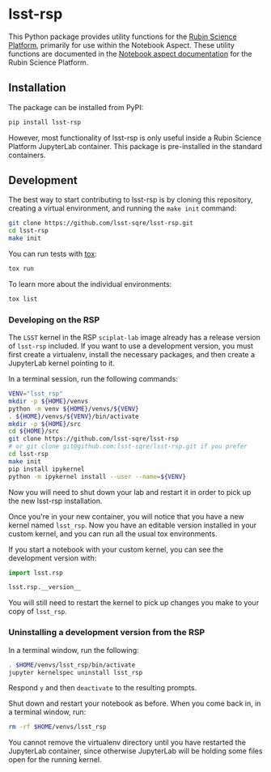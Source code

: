 # lsst-rsp

This Python package provides utility functions for the [Rubin Science Platform](https://rsp.lsst.io/), primarily for use within the Notebook Aspect.
These utility functions are documented in the [Notebook aspect documentation](https://rsp.lsst.io/guides/notebooks/index.html) for the Rubin Science Platform.

## Installation

The package can be installed from PyPI:

```sh
pip install lsst-rsp
```

However, most functionality of lsst-rsp is only useful inside a Rubin Science Platform JupyterLab container.
This package is pre-installed in the standard containers.

## Development

The best way to start contributing to lsst-rsp is by cloning this repository, creating a virtual environment, and running the `make init` command:

```sh
git clone https://github.com/lsst-sqre/lsst-rsp.git
cd lsst-rsp
make init
```

You can run tests with [tox](https://tox.wiki/en/latest/):

```sh
tox run
```

To learn more about the individual environments:

```sh
tox list
```

### Developing on the RSP

The `LSST` kernel in the RSP `sciplat-lab` image already has a release version of `lsst-rsp` included.
If you want to use a development version, you must first create a virtualenv, install the necessary packages, and then create a JupyterLab kernel pointing to it.

In a terminal session, run the following commands:

```bash
VENV="lsst_rsp"
mkdir -p ${HOME}/venvs
python -m venv ${HOME}/venvs/${VENV}
. ${HOME}/venvs/${VENV}/bin/activate
mkdir -p ${HOME}/src
cd ${HOME}/src
git clone https://github.com/lsst-sqre/lsst-rsp
# or git clone git@github.com:lsst-sqre/lsst-rsp.git if you prefer
cd lsst-rsp
make init
pip install ipykernel
python -m ipykernel install --user --name=${VENV}
```

Now you will need to shut down your lab and restart it in order to pick up the new lsst-rsp installation.

Once you're in your new container, you will notice that you have a new kernel named `lsst_rsp`.
Now you have an editable version installed in your custom kernel, and you can run all the usual tox environments.

If you start a notebook with your custom kernel, you can see the development version with:

```python
import lsst.rsp

lsst.rsp.__version__
```

You will still need to restart the kernel to pick up changes you make to your copy of `lsst_rsp`.

### Uninstalling a development version from the RSP

In a terminal window, run the following:

```bash
. $HOME/venvs/lsst_rsp/bin/activate
jupyter kernelspec uninstall lsst_rsp
```

Respond `y` and then `deactivate` to the resulting prompts.

Shut down and restart your notebook as before.
When you come back in, in a terminal window, run:

```bash
rm -rf $HOME/venvs/lsst_rsp
```

You cannot remove the virtualenv directory until you have restarted the JupyterLab container, since otherwise JupyterLab will be holding some files open for the running kernel.
